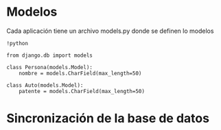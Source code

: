 # Modelos

Cada aplicación tiene un archivo models.py
donde se definen lo modelos

    !python

    from django.db import models

    class Persona(models.Model):
        nombre = models.CharField(max_length=50)

    class Auto(models.Model):
        patente = models.CharField(max_length=50)

# Sincronización de la base de datos
